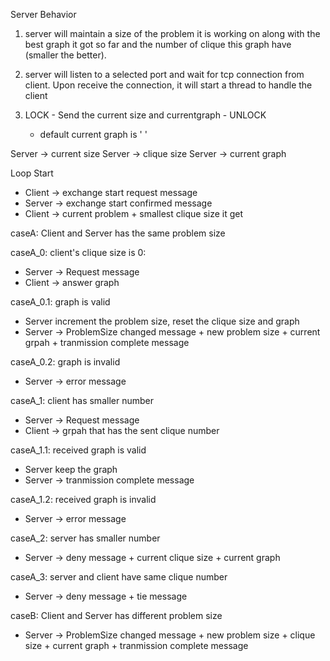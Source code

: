 Server Behavior
1. server will maintain a size of the problem it is working on along with the best graph it got so far and the number of clique this graph have (smaller the better).

2. server will listen to a selected port and wait for tcp connection from client. Upon receive the connection, it will start a thread to handle the client


1. LOCK - Send the current size and currentgraph - UNLOCK
   * default current graph is ' '

Server -> current size
Server -> clique size
Server -> current graph

Loop Start

* Client -> exchange start request message
* Server -> exchange start confirmed message
* Client -> current problem + smallest clique size it get

caseA: Client and Server has the same problem size

caseA_0: client's clique size is 0:
* Server -> Request message
* Client -> answer graph

caseA_0.1: graph is valid
* Server increment the problem size, reset the clique size and graph
* Server -> ProblemSize changed message + new problem size +
            current grpah + tranmission complete message

caseA_0.2: graph is invalid
* Server -> error message


caseA_1: client has smaller number
* Server -> Request message
* Client -> grpah that has the sent clique number

caseA_1.1: received graph is valid
* Server keep the graph
* Server -> tranmission complete message

caseA_1.2: received graph is invalid
* Server -> error message


caseA_2: server has smaller number
* Server -> deny message + current clique size + current graph

caseA_3: server and client have same clique number
* Server -> deny message + tie message


caseB: Client and Server has different problem size
* Server -> ProblemSize changed message + new problem size + 
            clique size + current graph + tranmission complete message
